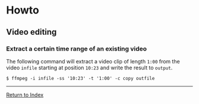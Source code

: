 # Howto

## Video editing

### Extract a certain time range of an existing video

The following command will extract a video clip of length `1:00` from the video `infile` starting at position `10:23` and write the result to `output`.

```console
$ ffmpeg -i infile -ss '10:23' -t '1:00' -c copy outfile
```

---
[Return to Index](../README.md)
